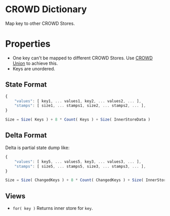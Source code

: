 # CROWD Dictionary

Map key to other CROWD Stores.

# Properties

- One key can't be mapped to different CROWD Stores. Use [CROWD Union](../union) to achieve this.
- Keys are unordered.

## State Format

```javascript
{
	"values": [ key1, ... values1, key2, ... values2, ... ],
	"stamps": [ size1, ... stamps1, size2, ... stamps2, ... ],
}

Size = Size( Keys ) + 8 * Count( Keys ) + Size( InnerStoreData )
```

## Delta Format

Delta is partial state dump like:

```javascript
{
	"values": [ key5, ... values5, key3, ... values3, ... ],
	"stamps": [ size5, ... stamps5, size3, ... stamps3, ... ],
}

Size = Size( ChangedKeys ) + 8 * Count( ChangedKeys ) + Size( InnerStoreDeltas )
```

## Views

- `for( key )` Returns inner store for `key`.
